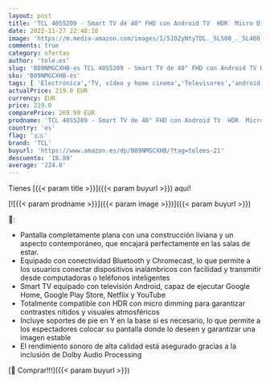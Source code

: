 ```yaml
---
layout: post
title: 'TCL 40S5209 - Smart TV de 40" FHD con Android TV  HDR  Micro Dimming  Dolby Audio  Google Assistant  Chromecast  Google Home  Slim Design'
date: 2022-11-27 22:48:18
image: 'https://m.media-amazon.com/images/I/51OZyNtyTDL._SL500_._SL400_.jpg'
comments: true
category: ofertas
author: 'tole.es'
slug: 'B09NMGCXHB-es TCL 40S5209 - Smart TV de 40" FHD con Android TV HDR Micro...'
sku: 'B09NMGCXHB-es'
tags: [ 'Electrónica','TV, vídeo y home cinema','Televisores','android','tcl','🇪🇸', ]
actualPrice: 219.0 EUR
currency: EUR
price: 219.0
comparePrice: 269.99 EUR
prodname: 'TCL 40S5209 - Smart TV de 40" FHD con Android TV  HDR  Micro Dimming  Dolby Audio  Google Assistant  Chromecast  Google Home  Slim Design'
country: 'es'
flag: '🇪🇸'
brand: 'TCL'
buyurl: 'https://www.amazon.es/dp/B09NMGCXHB/?tag=tolees-21'
descuento: '18.89'
average: '224.0'
---
```


Tienes [{{< param title >}}]({{< param buyurl >}}) aqui!

[![{{< param prodname >}}]({{< param image >}})]({{< param buyurl >}})

🔎:

- Pantalla completamente plana con una construcción liviana y un aspecto contemporáneo, que encajará perfectamente en las salas de estar.
- Equipado con conectividad Bluetooth y Chromecast, lo que permite a los usuarios conectar dispositivos inalámbricos con facilidad y transmitir desde computadoras o teléfonos inteligentes
- Smart TV equipado con televisión Android, capaz de ejecutar Google Home, Google Play Store, Netflix y YouTube
- Totalmente compatible con HDR con micro dimming para garantizar contrastes nítidos y visuales atmosféricos
- Incluye soportes de pie en Y en la base si es necesario, lo que permite a los espectadores colocar su pantalla donde lo deseen y garantizar una imagen estable
- El rendimiento sonoro de alta calidad está asegurado gracias a la inclusión de Dolby Audio Processing

[🛒 Comprar!!!]({{< param buyurl >}})
